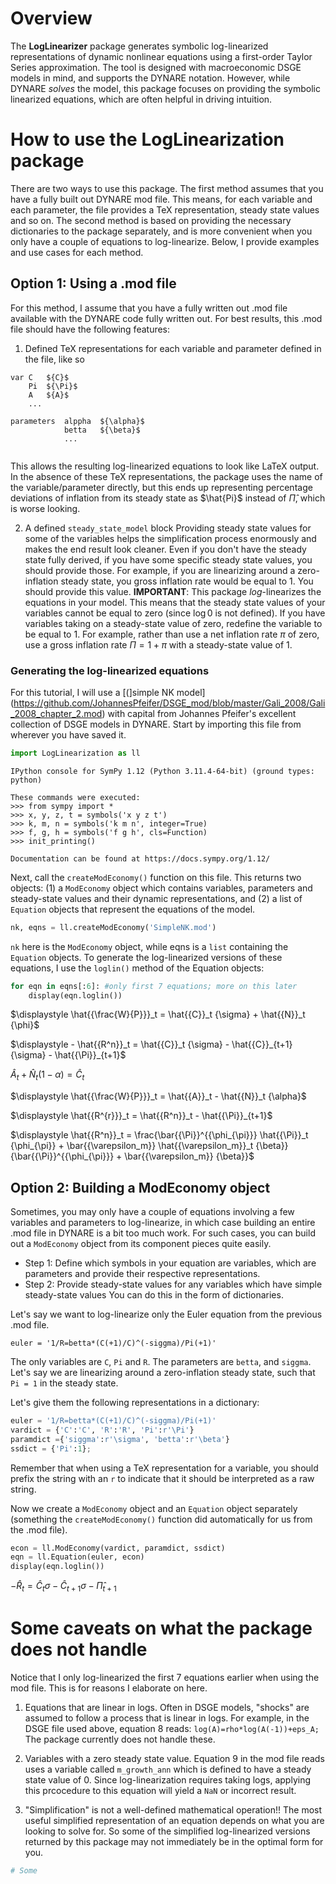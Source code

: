 # Overview
The **LogLinearizer** package generates symbolic log-linearized representations of dynamic nonlinear equations using a first-order Taylor Series approximation.
The tool is designed with macroeconomic DSGE models in mind, and supports the DYNARE notation.
However, while DYNARE _solves_ the model, this package focuses on providing the symbolic linearized equations, which are often helpful in driving intuition.

# How to use the LogLinearization package
There are two ways to use this package. 
The first method assumes that you have a fully built out DYNARE mod file.
This means, for each variable and each parameter, the file provides a TeX representation, steady state values and so on.
The second method is based on providing the necessary dictionaries to the package separately, and is more convenient when you only have a couple of equations to log-linearize.
Below, I provide examples and use cases for each method.

## Option 1: Using a .mod file
For this method, I assume that you have a fully written out .mod file available with the DYNARE code fully written out.
For best results, this .mod file should have the following features:
1. Defined TeX representations for each variable and parameter defined in the file, like so
``` 
var C   ${C}$
    Pi  ${\Pi}$
    A   ${A}$
    ...
    
parameters  alppha  ${\alpha}$
            betta   ${\beta}$
            ...
                
```
This allows the resulting log-linearized equations to look like LaTeX output.
In the absence of these TeX representations, the package uses the name of the variable/parameter directly, but this ends up representing percentage deviations of inflation from its steady state as $\hat{Pi}$ instead of $\hat{\Pi}$, which is worse looking.

2. A defined `steady_state_model` block
Providing steady state values for some of the variables helps the simplification process enormously and makes the end result look cleaner.
Even if you don't have the steady state fully derived, if you have some specific steady state values, you should provide those.
For example, if you are linearizing around a zero-inflation steady state, you gross inflation rate would be equal to 1. You should provide this value.
**IMPORTANT**: This package _log_-linearizes the equations in your model.
This means that the steady state values of your variables cannot be equal to zero (since $\log{0}$ is not defined).
If you have variables taking on a steady-state value of zero, redefine the variable to be equal to 1.
For example, rather than use a net inflation rate $\pi$ of zero, use a gross inflation rate $\Pi = 1 + \pi$ with a steady-state value of 1.

### Generating the log-linearized equations
For this tutorial, I will use a [(]simple NK model](https://github.com/JohannesPfeifer/DSGE_mod/blob/master/Gali_2008/Gali_2008_chapter_2.mod) with capital from Johannes Pfeifer's excellent collection of DSGE models in DYNARE.
Start by importing this file from wherever you have saved it.


```python
import LogLinearization as ll
```

    IPython console for SymPy 1.12 (Python 3.11.4-64-bit) (ground types: python)
    
    These commands were executed:
    >>> from sympy import *
    >>> x, y, z, t = symbols('x y z t')
    >>> k, m, n = symbols('k m n', integer=True)
    >>> f, g, h = symbols('f g h', cls=Function)
    >>> init_printing()
    
    Documentation can be found at https://docs.sympy.org/1.12/
    


Next, call the `createModEconomy()` function on this file.
This returns two objects: (1) a `ModEconomy` object which contains variables, parameters and steady-state values and their dynamic representations, and (2) a list of `Equation` objects that represent the equations of the model.


```python
nk, eqns = ll.createModEconomy('SimpleNK.mod')
```

`nk` here is the `ModEconomy` object, while eqns is a `list` containing the `Equation` objects.
To generate the log-linearized versions of these equations, I use the `loglin()` method of the Equation objects:


```python
for eqn in eqns[:6]: #only first 7 equations; more on this later
    display(eqn.loglin())
```


$\displaystyle \hat{{\frac{W}{P}}}_t = \hat{{C}}_t {\sigma} + \hat{{N}}_t {\phi}$



$\displaystyle - \hat{{R^n}}_t = \hat{{C}}_t {\sigma} - \hat{{C}}_{t+1} {\sigma} - \hat{{\Pi}}_{t+1}$



$\displaystyle \hat{{A}}_t + \hat{{N}}_t \left(1 - {\alpha}\right) = \hat{{C}}_t$



$\displaystyle \hat{{\frac{W}{P}}}_t = \hat{{A}}_t - \hat{{N}}_t {\alpha}$



$\displaystyle \hat{{R^{r}}}_t = \hat{{R^n}}_t - \hat{{\Pi}}_{t+1}$



$\displaystyle \hat{{R^n}}_t = \frac{\bar{{\Pi}}^{{\phi_{\pi}}} \hat{{\Pi}}_t {\phi_{\pi}} + \bar{{\varepsilon_m}} \hat{{\varepsilon_m}}_t {\beta}}{\bar{{\Pi}}^{{\phi_{\pi}}} + \bar{{\varepsilon_m}} {\beta}}$


## Option 2: Building a ModEconomy object

Sometimes, you may only have a couple of equations involving a few variables and parameters to log-linearize, in which case building an entire .mod file in DYNARE is a bit too much work.
For such cases, you can build out a `ModEconomy` object from its component pieces quite easily.
- Step 1: Define which symbols in your equation are variables, which are parameters and provide their respective representations.
- Step 2: Provide steady-state values for any variables which have simple steady-state values
You can do this in the form of dictionaries.

Let's say we want to log-linearize only the Euler equation from the previous .mod file.
``` 
euler = '1/R=betta*(C(+1)/C)^(-siggma)/Pi(+1)'
```
The only variables are `C`, `Pi` and `R`. 
The parameters are `betta`, and `siggma`.
Let's say we are linearizing around a zero-inflation steady state, such that `Pi = 1` in the steady state.

Let's give them the following representations in a dictionary:


```python
euler = '1/R=betta*(C(+1)/C)^(-siggma)/Pi(+1)'
vardict = {'C':'C', 'R':'R', 'Pi':r'\Pi'}
paramdict ={'siggma':r'\sigma', 'betta':r'\beta'}
ssdict = {'Pi':1};
```

Remember that when using a TeX representation for a variable, you should prefix the string with an `r` to indicate that it should be interpreted as a raw string.

Now we create a `ModEconomy` object and an `Equation` object separately (something the `createModEconomy()` function did automatically for us from the .mod file).


```python
econ = ll.ModEconomy(vardict, paramdict, ssdict)
eqn = ll.Equation(euler, econ)
display(eqn.loglin())
```


$\displaystyle - \hat{R}_t = \hat{C}_t \sigma - \hat{C}_{t+1} \sigma - \hat{\Pi}_{t+1}$


# Some caveats on what the package does not handle
Notice that I only log-linearized the first 7 equations earlier when using the mod file. 
This is for reasons I elaborate on here.
 
1. Equations that are linear in logs. 
Often in DSGE models, "shocks" are assumed to follow a process that is linear in logs. 
For example, in the DSGE file used above, equation 8 reads:
``` log(A)=rho*log(A(-1))+eps_A; ``` 
The package currently does not handle these.

2. Variables with a zero steady state value.
Equation 9 in the mod file reads uses a variable called `m_growth_ann` which is defined to have a 
steady state value of 0.
Since log-linearization requires taking logs, applying this prcocedure to this equation will yield a `NaN` or incorrect result.

3. "Simplification" is not a well-defined mathematical operation!!
The most useful simplified representation of an equation depends on what you are looking to solve for.
So some of the simplified log-linearized versions returned by this package may not immediately be in the optimal form for you.



```python
# Some 
```
